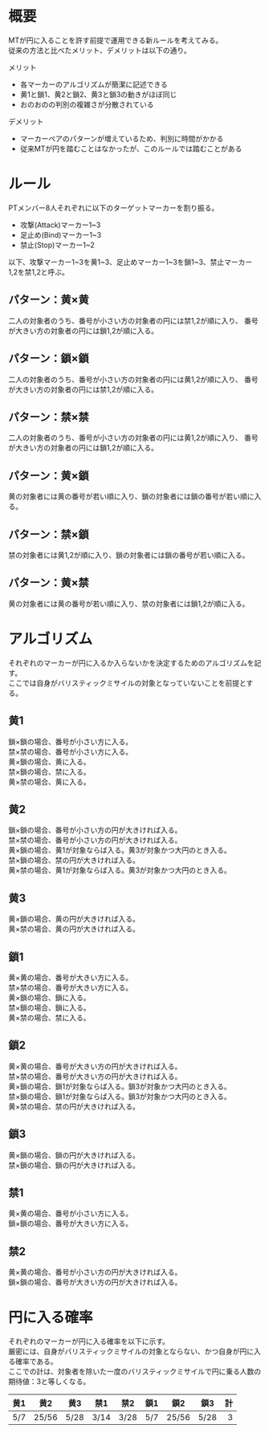 # 概要
MTが円に入ることを許す前提で運用できる新ルールを考えてみる。  
従来の方法と比べたメリット、デメリットは以下の通り。  

メリット
* 各マーカーのアルゴリズムが簡潔に記述できる
* 黄1と鎖1、黄2と鎖2、黄3と鎖3の動きがほぼ同じ
* おのおのの判別の複雑さが分散されている

デメリット  
* マーカーペアのパターンが増えているため、判別に時間がかかる
* 従来MTが円を踏むことはなかったが、このルールでは踏むことがある

# ルール
PTメンバー8人それぞれに以下のターゲットマーカーを割り振る。  
* 攻撃(Attack)マーカー1~3
* 足止め(Bind)マーカー1~3
* 禁止(Stop)マーカー1~2

以下、攻撃マーカー1~3を黄1~3、足止めマーカー1~3を鎖1~3、禁止マーカー1,2を禁1,2と呼ぶ。  

## パターン：黄×黄
二人の対象者のうち、番号が小さい方の対象者の円には禁1,2が順に入り、
番号が大きい方の対象者の円には鎖1,2が順に入る。

## パターン：鎖×鎖
二人の対象者のうち、番号が小さい方の対象者の円には黄1,2が順に入り、
番号が大きい方の対象者の円には禁1,2が順に入る。

## パターン：禁×禁
二人の対象者のうち、番号が小さい方の対象者の円には黄1,2が順に入り、
番号が大きい方の対象者の円には鎖1,2が順に入る。

## パターン：黄×鎖
黄の対象者には黄の番号が若い順に入り、鎖の対象者には鎖の番号が若い順に入る。

## パターン：禁×鎖
禁の対象者には黄1,2が順に入り、鎖の対象者には鎖の番号が若い順に入る。

## パターン：黄×禁
黄の対象者には黄の番号が若い順に入り、禁の対象者には鎖1,2が順に入る。

# アルゴリズム
それぞれのマーカーが円に入るか入らないかを決定するためのアルゴリズムを記す。  
ここでは自身がバリスティックミサイルの対象となっていないことを前提とする。

## 黄1
鎖×鎖の場合、番号が小さい方に入る。  
禁×禁の場合、番号が小さい方に入る。  
黄×鎖の場合、黄に入る。  
禁×鎖の場合、禁に入る。  
黄×禁の場合、黄に入る。

## 黄2
鎖×鎖の場合、番号が小さい方の円が大きければ入る。  
禁×禁の場合、番号が小さい方の円が大きければ入る。  
黄×鎖の場合、黄1が対象ならば入る。黄3が対象かつ大円のとき入る。  
禁×鎖の場合、禁の円が大きければ入る。  
黄×禁の場合、黄1が対象ならば入る。黄3が対象かつ大円のとき入る。

## 黄3
黄×鎖の場合、黄の円が大きければ入る。  
黄×禁の場合、黄の円が大きければ入る。

## 鎖1
黄×黄の場合、番号が大きい方に入る。  
禁×禁の場合、番号が大きい方に入る。  
黄×鎖の場合、鎖に入る。  
禁×鎖の場合、鎖に入る。  
黄×禁の場合、禁に入る。

## 鎖2
黄×黄の場合、番号が大きい方の円が大きければ入る。  
禁×禁の場合、番号が大きい方の円が大きければ入る。  
黄×鎖の場合、鎖1が対象ならば入る。鎖3が対象かつ大円のとき入る。  
禁×鎖の場合、鎖1が対象ならば入る。鎖3が対象かつ大円のとき入る。  
黄×禁の場合、禁の円が大きければ入る。

## 鎖3
黄×鎖の場合、鎖の円が大きければ入る。  
禁×鎖の場合、鎖の円が大きければ入る。

## 禁1
黄×黄の場合、番号が小さい方に入る。  
鎖×鎖の場合、番号が大きい方に入る。

## 禁2
黄×黄の場合、番号が小さい方の円が大きければ入る。  
鎖×鎖の場合、番号が大きい方の円が大きければ入る。

# 円に入る確率
それぞれのマーカーが円に入る確率を以下に示す。  
厳密には、自身がバリスティックミサイルの対象とならない、かつ自身が円に入る確率である。  
ここでの計は、対象者を除いた一度のバリスティックミサイルで円に乗る人数の期待値：3と等しくなる。

|  黄1  |  黄2  |  黄3  |  禁1  |  禁2  |  鎖1  |  鎖2  |  鎖3  |  計 |
|:------|-------|-------|-------|-------|-------|-------|-------|----:|
|  5/7  | 25/56 |  5/28 |  3/14 |  3/28 |  5/7  | 25/56 |  5/28 |  3  |

